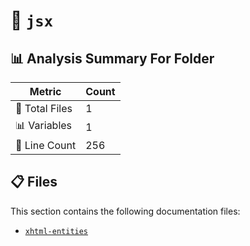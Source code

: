 # 📁 `jsx`

## 📊 Analysis Summary For Folder

| Metric | Count |
|--------|-------|
| 📁 Total Files | 1 |
| 📊 Variables | 1 |
| 🔢 Line Count | 256 |


## 📋 Files

This section contains the following documentation files:

- [`xhtml-entities`](./xhtml-entities.md)